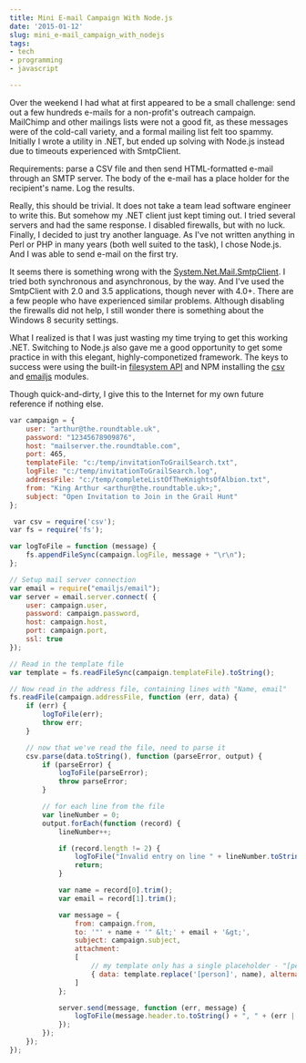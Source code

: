 ```yaml
---
title: Mini E-mail Campaign With Node.js
date: '2015-01-12'
slug: mini_e-mail_campaign_with_nodejs
tags:
- tech
- programming
- javascript

---
```


Over the weekend I had what at first appeared to be a small challenge: send out
a few hundreds e-mails for a non-profit's outreach campaign. MailChimp and other
mailings lists were not a good fit, as these messages were of the cold-call
variety, and a formal mailing list felt too spammy. Initially I wrote a utility
in .NET, but ended up solving with Node.js instead due to timeouts experienced
with SmtpClient.

<!-- truncate -->

Requirements: parse a CSV file and then send HTML-formatted e-mail through an
SMTP server. The body of the e-mail has a place holder for the recipient's name.
Log the results.

Really, this should be trivial. It does not take a team lead software engineer
to write this. But somehow my .NET client just kept timing out. I tried several
servers and had the same response. I disabled firewalls, but with no luck.
Finally, I decided to just try another language. As I've not written anything in
Perl or PHP in many years (both well suited to the task), I chose Node.js. And I
was able to send e-mail on the first try.

It seems there is something wrong with the [System.Net.Mail.SmtpClient](https://msdn.microsoft.com/en-us/library/system.net.mail.smtpclient%28v=vs.110%29.aspx).
I tried both synchronous and asynchronous, by the way. And I've used the
SmtpClient with 2.0 and 3.5 applications, though never with 4.0+. There are a
few people who have experienced similar problems. Although disabling the
firewalls did not help, I still wonder there is something about the Windows 8
security settings.

What I realized is that I was just wasting my time trying to get this working
.NET. Switching to Node.js also gave me a good opportunity to get some practice
in with this elegant, highly-componetized framework. The keys to success were
using the built-in [filesystem API](http://nodejs.org/api/fs.html)
and NPM installing the [csv](http://csv.adaltas.com/parse/) and [emailjs](https://github.com/eleith/emailjs) modules.

Though quick-and-dirty, I give this to the Internet for my own future reference
if nothing else.

```javascript
var campaign = {
    user: "arthur@the.roundtable.uk",
    password: "12345678909876",
    host: "mailserver.the.roundtable.com",
    port: 465,
    templateFile: "c:/temp/invitationToGrailSearch.txt",
    logFile: "c:/temp/invitationToGrailSearch.log",
    addressFile: "c:/temp/completeListOfTheKnightsOfAlbion.txt",
    from: "King Arthur <arthur@the.roundtable.uk>;",
    subject: "Open Invitation to Join in the Grail Hunt"
};

 var csv = require('csv');
var fs = require('fs');

var logToFile = function (message) {
    fs.appendFileSync(campaign.logFile, message + "\r\n");
};

// Setup mail server connection
var email = require("emailjs/email");
var server = email.server.connect( {
    user: campaign.user,
    password: campaign.password,
    host: campaign.host,
    port: campaign.port,
    ssl: true
});

// Read in the template file
var template = fs.readFileSync(campaign.templateFile).toString();

// Now read in the address file, containing lines with "Name, email"
fs.readFile(campaign.addressFile, function (err, data) {
    if (err) {
        logToFile(err);
        throw err;
    }

    // now that we've read the file, need to parse it
    csv.parse(data.toString(), function (parseError, output) {
        if (parseError) {
            logToFile(parseError);
            throw parseError;
        }

        // for each line from the file
        var lineNumber = 0;
        output.forEach(function (record) {
            lineNumber++;

            if (record.length != 2) {
                logToFile("Invalid entry on line " + lineNumber.toString() + ", which has " + record.length.toString() + " columns");
                return;
            }

            var name = record[0].trim();
            var email = record[1].trim();

            var message = {
                from: campaign.from,
                to: '"' + name + '" &lt;' + email + '&gt;',
                subject: campaign.subject,
                attachment:
                [
                    // my template only has a single placeholder - "[person]"
                    { data: template.replace('[person]', name), alternative: true }
                ]
            };

            server.send(message, function (err, message) {
                logToFile(message.header.to.toString() + ", " + (err || 'success').toString() );
            });
        });
    });
});
```
